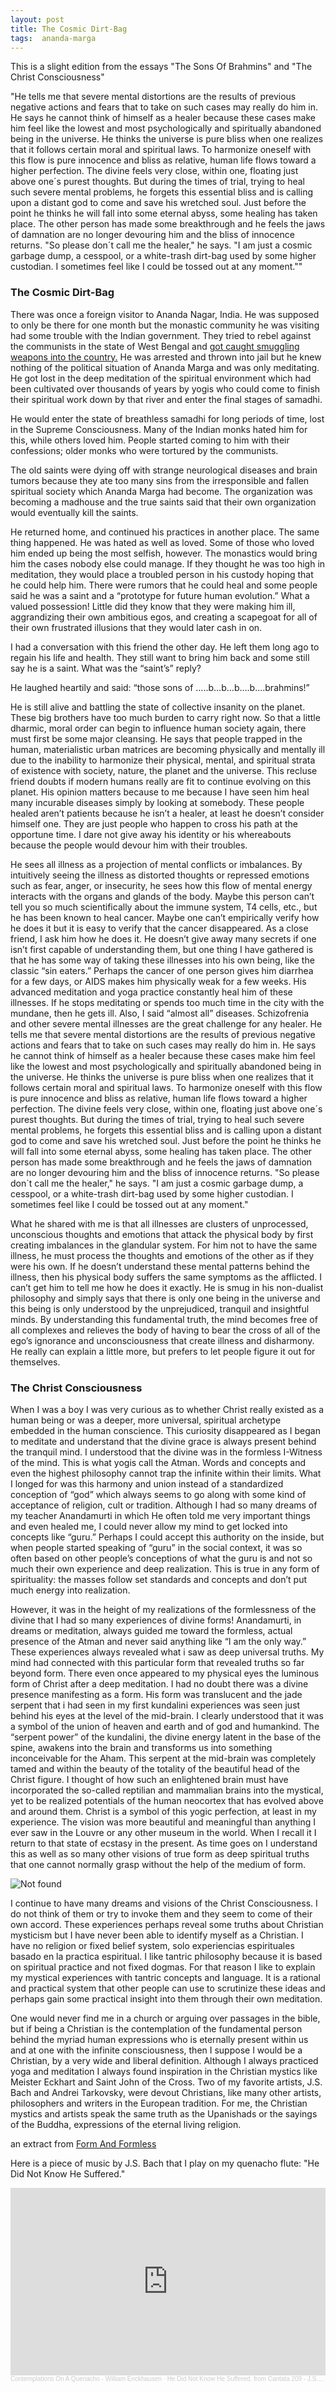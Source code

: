 ```yaml
---
layout: post
title: The Cosmic Dirt-Bag
tags:  ananda-marga
---
```

This is a slight edition from the essays "The Sons Of Brahmins" and "The Christ Consciousness"

"He tells me that severe mental distortions are the results of previous negative actions and fears that to take on such cases may really do him in.  He says he cannot think of himself as a healer because these cases make him feel like the lowest and most psychologically and spiritually abandoned being in the universe.  He thinks the universe is pure bliss when one realizes that it follows certain moral and spiritual laws.  To harmonize oneself with this flow is pure innocence and bliss as relative, human life flows toward a higher perfection.  The divine feels very close, within one, floating just above one´s purest thoughts.  But during the times of trial, trying to heal such severe mental problems, he forgets this essential bliss and is calling upon a distant god to come and save his wretched soul.  Just before the point he thinks he will fall into some eternal abyss, some healing has taken place.  The other person has made some breakthrough and he feels the jaws of damnation are no longer devouring him and the bliss of innocence returns.  "So please don´t call me the healer," he says.  "I am just a cosmic garbage dump, a cesspool, or a white-trash dirt-bag used by some higher custodian.  I sometimes feel like I could be tossed out at any moment.""

### The Cosmic Dirt-Bag


There was once a foreign visitor to Ananda Nagar, India. He was supposed to only be there for one month but the monastic community he was visiting had some trouble with the Indian government.  They tried to rebel against the communists in the state of West Bengal and <a href="https://williamenck.github.io/the-debate/">got caught smuggling weapons into the country.</a>  He was arrested and thrown into jail but he knew nothing of the political situation of Ananda Marga and was only meditating.  He got lost in the deep meditation of the spiritual environment which had been cultivated over thousands of years by yogis who could come to finish their spiritual work down by that river and enter the final stages of samadhi.

He would enter the state of breathless samadhi for long periods of time, lost in the Supreme Consciousness. Many of the Indian monks hated him for this, while others loved him. People started coming to him with their confessions; older monks who were tortured by the communists.

The old saints were dying off with strange neurological diseases and brain tumors because they ate too many sins from the irresponsible and fallen spiritual society which Ananda Marga had become. The organization was becoming a madhouse and the true saints said that their own organization would eventually kill the saints.

He returned home, and continued his practices in another place. The same thing happened. He was hated as well as loved. Some of those who loved him ended up being the most selfish, however. The monastics would bring him the cases nobody else could manage. If they thought he was too high in meditation, they would place a troubled person in his custody hoping that he could help him. There were rumors that he could heal and some people said he was a saint and a “prototype for future human evolution.” What a valued possession! Little did they know that they were making him ill, aggrandizing their own ambitious egos, and creating a scapegoat for all of their own frustrated illusions that they would later cash in on.  

I had a conversation with this friend the other day. He left them long ago to regain his life and health. They still want to bring him back and some still say he is a saint. What was the “saint’s” reply?

He laughed heartily and said: “those sons of …..b…b…b….b….brahmins!”

He is still alive and battling the state of collective insanity on the planet. These big brothers have too much burden to carry right now. So that a little dharmic, moral order can begin to influence human society again, there must first be some major cleansing. He says that people trapped in the human, materialistic urban matrices are becoming physically and mentally ill due to the inability to harmonize their physical, mental, and spiritual strata of existence with society, nature, the planet and the universe. This recluse friend doubts if modern humans really are fit to continue evolving on this planet. His opinion matters because to me because I have seen him heal many incurable diseases simply by looking at somebody. These people healed aren’t patients because he isn’t a healer, at least he doesn’t consider himself one. They are just people who happen to cross his path at the opportune time. I dare not give away his identity or his whereabouts because the people would devour him with their troubles.

He sees all illness as a projection of mental conflicts or imbalances. By intuitively seeing the illness as distorted thoughts or repressed emotions such as fear, anger, or insecurity, he sees how this flow of mental energy interacts with the organs and glands of the body. Maybe this person can’t tell you so much scientifically about the immune system, T4 cells, etc., but he has been known to heal cancer. Maybe one can’t empirically verify how he does it but it is easy to verify that the cancer disappeared. As a close friend, I ask him how he does it. He doesn’t give away many secrets if one isn’t first capable of understanding them, but one thing I have gathered is that he has some way of taking these illnesses into his own being, like the classic “sin eaters.” Perhaps the cancer of one person gives him diarrhea for a few days, or AIDS makes him physically weak for a few weeks. His advanced meditation and yoga practice constantly heal him of these illnesses. If he stops meditating or spends too much time in the city with the mundane, then he gets ill.  Also, I said “almost all” diseases.  Schizofrenia and other severe mental illnesses are the great challenge for any healer.  He tells me that severe mental distortions are the results of previous negative actions and fears that to take on such cases may really do him in.  He says he cannot think of himself as a healer because these cases make him feel like the lowest and most psychologically and spiritually abandoned being in the universe.  He thinks the universe is pure bliss when one realizes that it follows certain moral and spiritual laws.  To harmonize oneself with this flow is pure innocence and bliss as relative, human life flows toward a higher perfection.  The divine feels very close, within one, floating just above one´s purest thoughts.  But during the times of trial, trying to heal such severe mental problems, he forgets this essential bliss and is calling upon a distant god to come and save his wretched soul.  Just before the point he thinks he will fall into some eternal abyss, some healing has taken place.  The other person has made some breakthrough and he feels the jaws of damnation are no longer devouring him and the bliss of innocence returns.  "So please don´t call me the healer," he says.  "I am just a cosmic garbage dump, a cesspool, or a white-trash dirt-bag used by some higher custodian.  I sometimes feel like I could be tossed out at any moment."

What he shared with me is that all illnesses are clusters of unprocessed, unconscious thoughts and emotions that attack the physical body by first creating imbalances in the glandular system. For him not to have the same illness, he must process the thoughts and emotions of the other as if they were his own. If he doesn’t understand these mental patterns behind the illness, then his physical body suffers the same symptoms as the afflicted. I can’t get him to tell me how he does it exactly. He is smug in his non-dualist philosophy and simply says that there is only one being in the universe and this being is only understood by the unprejudiced, tranquil and insightful minds. By understanding this fundamental truth, the mind becomes free of all complexes and relieves the body of having to bear the cross of all of the ego’s ignorance and unconsciousness that create illness and disharmony. He really can explain a little more, but prefers to let people figure it out for themselves.

### The Christ Consciousness 

When I was a boy I was very curious as to whether Christ really existed as a human being or was a deeper, more universal, spiritual archetype embedded in the human conscience. This curiosity disappeared as I began to meditate and understand that the divine grace is always present behind the tranquil mind. I understood that the divine was in the formless I-Witness of the mind. This is what yogis call the Atman. Words and concepts and even the highest philosophy cannot trap the infinite within their limits. What I longed for was this harmony and union instead of a standardized conception of “god” which always seems to go along with some kind of acceptance of religion, cult or tradition. Although I had so many dreams of my teacher Anandamurti in which He often told me very important things and even healed me, I could never allow my mind to get locked into concepts like “guru.” Perhaps I could accept this authority on the inside, but when people started speaking of “guru” in the social context, it was so often based on other people’s conceptions of what the guru is and not so much their own experience and deep realization. This is true in any form of spirituality: the masses follow set standards and concepts and don’t put much energy into realization.

However, it was in the height of my realizations of the formlessness of the divine that I had so many experiences of divine forms! Anandamurti, in dreams or meditation, always guided me toward the formless, actual presence of the Atman and never said anything like “I am the only way.” These experiences always revealed what i saw as deep universal truths. My mind had connected with this particular form that revealed truths so far beyond form. There even once appeared to my physical eyes the luminous form of Christ after a deep meditation. I had no doubt there was a divine presence manifesting as a form. His form was translucent and the jade serpent that i had seen in my first kundalini experiences was seen just behind his eyes at the level of the mid-brain. I clearly understood that it was a symbol of the union of heaven and earth and of god and humankind. The “serpent power” of the kundalini, the divine energy latent in the base of the spine, awakens into the brain and transforms us into something inconceivable for the Aham. This serpent at the mid-brain was completely tamed and within the beauty of the totality of the beautiful head of the Christ figure. I thought of how such an enlightened brain must have incorporated the so-called reptilian and mammalian brains into the mystical, yet to be realized potentials of the human neocortex that has evolved above and around them. Christ is a symbol of this yogic perfection, at least in my experience. The vision was more beautiful and meaningful than anything I ever saw in the Louvre or any other museum in the world. When I recall it I return to that state of ecstasy in the present. As time goes on I understand this as well as so many other visions of true form as deep spiritual truths that one cannot normally grasp without the help of the medium of form.

<img src="{{ 'assets/img/rublev.jpg' | relative_url }}" alt="Not found" />

I continue to have many dreams and visions of the Christ Consciousness. I do not think of them or try to invoke them and they seem to come of their own accord. These experiences perhaps reveal some truths about Christian mysticism but I have never been able to identify myself as a Christian.  I have no religion or fixed belief system, solo experiencias espirituales basado en la practica espiritual.  I like tantric philosophy because it is based on spiritual practice and not fixed dogmas.  For that reason I like to explain my mystical experiences with tantric concepts and language.  It is a rational and practical system that other people can use to scrutinize these ideas and perhaps gain some practical insight into them through their own meditation.  

One would never find me in a church or arguing over passages in the bible, but if being a Christian is the contemplation of the fundamental person behind the myriad human expressions who is eternally present within us and at one with the infinite consciousness, then I suppose I would be a Christian, by a very wide and liberal definition.  Although I always practiced yoga and meditation I always found inspiration in the Christian mystics like Meister Eckhart and Saint John of the Cross.  Two of my favorite artists, J.S. Bach and Andrei Tarkovsky, were devout Christians, like many other artists, philosophers and writers in the European tradition. For me, the Christian mystics and artists speak the same truth as the Upanishads or the sayings of the Buddha, expressions of the eternal living religion.

an extract from <a href="https://williamenck.github.io/form-and-formless/">Form And Formless</a>

Here is a piece of music by J.S. Bach that I play on my quenacho flute: "He Did Not Know He Suffered."

<iframe width="100%" height="300" scrolling="no" frameborder="no" allow="autoplay" src="https://w.soundcloud.com/player/?url=https%3A//api.soundcloud.com/tracks/1077128917&color=%23ff5500&auto_play=false&hide_related=false&show_comments=true&show_user=true&show_reposts=false&show_teaser=true&visual=true"></iframe><div style="font-size: 10px; color: #cccccc;line-break: anywhere;word-break: normal;overflow: hidden;white-space: nowrap;text-overflow: ellipsis; font-family: Interstate,Lucida Grande,Lucida Sans Unicode,Lucida Sans,Garuda,Verdana,Tahoma,sans-serif;font-weight: 100;"><a href="https://soundcloud.com/user-227830798" title="Contemplations On A Quenacho - William Enckhausen" target="_blank" style="color: #cccccc; text-decoration: none;">Contemplations On A Quenacho - William Enckhausen</a> · <a href="https://soundcloud.com/user-227830798/he-did-not-know-he-suffered-from-cantata-209-js-bach" title="He Did Not Know He Suffered, from Cantata 209 - J.S. Bach" target="_blank" style="color: #cccccc; text-decoration: none;">He Did Not Know He Suffered, from Cantata 209 - J.S. Bach</a></div>


